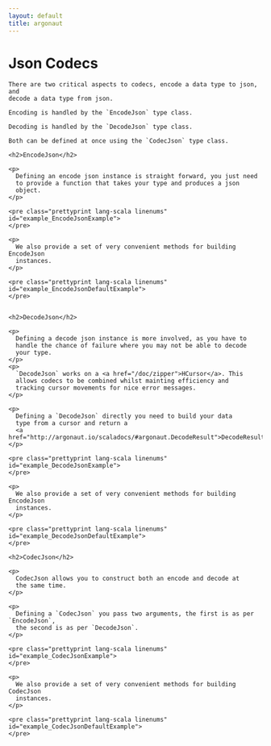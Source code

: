 ```yaml
---
layout: default
title: argonaut
---
```


<div id="main">
  <script type="text/javascript">
   examples([
    'EncodeJsonExample',
    'EncodeJsonDefaultExample',
    'DecodeJsonExample',
    'DecodeJsonDefaultExample',
    'CodecJsonExample',
    'CodecJsonDefaultExample'
    ]);
  </script>


  <h1>Json Codecs</h1>

  <div id="content">

    There are two critical aspects to codecs, encode a data type to json, and
    decode a data type from json.

    Encoding is handled by the `EncodeJson` type class.

    Decoding is handled by the `DecodeJson` type class.

    Both can be defined at once using the `CodecJson` type class.

    <h2>EncodeJson</h2>

    <p>
      Defining an encode json instance is straight forward, you just need
      to provide a function that takes your type and produces a json
      object.
    </p>

    <pre class="prettyprint lang-scala linenums" id="example_EncodeJsonExample">
    </pre>

    <p>
      We also provide a set of very convenient methods for building EncodeJson
      instances.
    </p>

    <pre class="prettyprint lang-scala linenums" id="example_EncodeJsonDefaultExample">
    </pre>


    <h2>DecodeJson</h2>

    <p>
      Defining a decode json instance is more involved, as you have to
      handle the chance of failure where you may not be able to decode
      your type.
    </p>
    <p>
      `DecodeJson` works on a <a href="/doc/zipper">HCursor</a>. This
      allows codecs to be combined whilst mainting efficiency and
      tracking cursor movements for nice error messages.
    </p>

    <p>
      Defining a `DecodeJson` directly you need to build your data
      type from a cursor and return a
      <a href="http://argonaut.io/scaladocs/#argonaut.DecodeResult">DecodeResult</a>.
    </p>

    <pre class="prettyprint lang-scala linenums" id="example_DecodeJsonExample">
    </pre>

    <p>
      We also provide a set of very convenient methods for building EncodeJson
      instances.
    </p>

    <pre class="prettyprint lang-scala linenums" id="example_DecodeJsonDefaultExample">
    </pre>

    <h2>CodecJson</h2>

    <p>
      CodecJson allows you to construct both an encode and decode at
      the same time.
    </p>

    <p>
      Defining a `CodecJson` you pass two arguments, the first is as per `EncodeJson`,
      the second is as per `DecodeJson`.
    </p>

    <pre class="prettyprint lang-scala linenums" id="example_CodecJsonExample">
    </pre>

    <p>
      We also provide a set of very convenient methods for building CodecJson
      instances.
    </p>

    <pre class="prettyprint lang-scala linenums" id="example_CodecJsonDefaultExample">
    </pre>


  </div>


</div>
